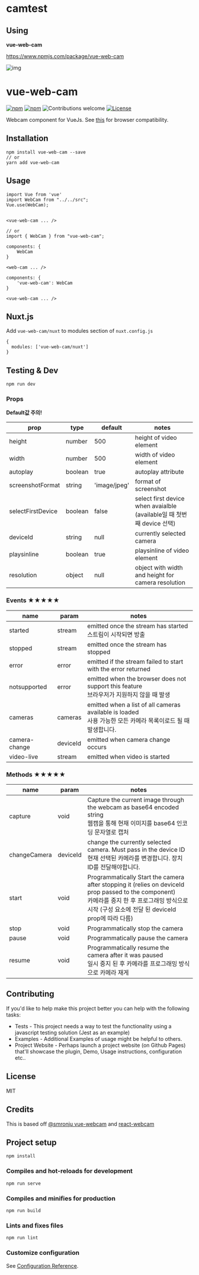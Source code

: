 # camtest

## Using

<strong>vue-web-cam</strong>

https://www.npmjs.com/package/vue-web-cam

![img](https://raw.githubusercontent.com/vinceg/vue-web-cam/HEAD/assets/splash.png)

# vue-web-cam

[![npm](https://img.shields.io/npm/v/vue-web-cam.svg)](https://www.npmjs.com/package/vue-web-cam) [![npm](https://img.shields.io/npm/dm/vue-web-cam.svg)](https://www.npmjs.com/package/vue-web-cam) ![Contributions welcome](https://img.shields.io/badge/contributions-welcome-orange.svg) [![License](https://img.shields.io/badge/license-MIT-blue.svg)](https://opensource.org/licenses/MIT)

Webcam component for VueJs. See [this](http://caniuse.com/#feat=stream) for browser compatibility.

## Installation

```
npm install vue-web-cam --save
// or
yarn add vue-web-cam
```

## Usage

```
import Vue from 'vue'
import WebCam from "../../src";
Vue.use(WebCam);
 
 
<vue-web-cam ... />
 
// or
import { WebCam } from "vue-web-cam";
 
components: {
    WebCam
}
 
<web-cam ... />
 
components: {
    'vue-web-cam': WebCam
}
 
<vue-web-cam ... />
```

## Nuxt.js

Add `vue-web-cam/nuxt` to modules section of `nuxt.config.js`

```
{
  modules: ['vue-web-cam/nuxt']
}
```

## Testing & Dev

```
npm run dev
```

### Props

<strong>Default값 주의!</strong>

| prop              | type    | default      | notes                                                        |
| ----------------- | ------- | ------------ | ------------------------------------------------------------ |
| height            | number  | 500          | height of video element                                      |
| width             | number  | 500          | width of video element                                       |
| autoplay          | boolean | true         | autoplay attribute                                           |
| screenshotFormat  | string  | 'image/jpeg' | format of screenshot                                         |
| selectFirstDevice | boolean | false        | select first device when avaialble<br />(available일 때 첫번째 device 선택) |
| deviceId          | string  | null         | currently selected camera                                    |
| playsinline       | boolean | true         | playsinline of video element                                 |
| resolution        | object  | null         | object with width and height for camera resolution           |



### Events ★★★★★

| name          | param    | notes                                                        |
| ------------- | -------- | ------------------------------------------------------------ |
| started       | stream   | emitted once the stream has started<br />스트림이 시작되면 방출 |
| stopped       | stream   | emitted once the stream has stopped                          |
| error         | error    | emitted if the stream failed to start with the error returned |
| notsupported  | error    | emitted when the browser does not support this feature<br />브라우저가 지원하지 않을 때 발생 |
| cameras       | cameras  | emitted when a list of all cameras available is loaded<br />사용 가능한 모든 카메라 목록이로드 될 때 발생합니다. |
| camera-change | deviceId | emitted when camera change occurs                            |
| video-live    | stream   | emitted when video is started                                |

### Methods ★★★★★

| name         | param    | notes                                                        |
| ------------ | -------- | ------------------------------------------------------------ |
| capture      | void     | Capture the current image through the webcam as base64 encoded string<br />웹캠을 통해 현재 이미지를 base64 인코딩 문자열로 캡처 |
| changeCamera | deviceId | change the currently selected camera. Must pass in the device ID<br />현재 선택된 카메라를 변경합니다. 장치 ID를 전달해야합니다. |
| start        | void     | Programmatically Start the camera after stopping it (relies on deviceId prop passed to the component)<br />카메라를 중지 한 후 프로그래밍 방식으로 시작 (구성 요소에 전달 된 deviceId prop에 따라 다름) |
| stop         | void     | Programmatically stop the camera                             |
| pause        | void     | Programmatically pause the camera                            |
| resume       | void     | Programmatically resume the camera after it was paused<br />일시 중지 된 후 카메라를 프로그래밍 방식으로 카메라 재게 |

## Contributing

If you'd like to help make this project better you can help with the following tasks:

- Tests - This project needs a way to test the functionality using a javascript testing solution (Jest as an example)
- Examples - Additional Examples of usage might be helpful to others.
- Project Website - Perhaps launch a project website (on Github Pages) that'll showcase the plugin, Demo, Usage instructions, configuration etc..

## License

MIT

## Credits

This is based off [@smronju vue-webcam](https://github.com/smronju/vue-webcam) and [react-webcam](https://github.com/mozmorris/react-webcam)





## Project setup
```
npm install
```

### Compiles and hot-reloads for development
```
npm run serve
```

### Compiles and minifies for production
```
npm run build
```

### Lints and fixes files
```
npm run lint
```

### Customize configuration
See [Configuration Reference](https://cli.vuejs.org/config/).

